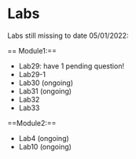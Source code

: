 # Labs

Labs still missing to date 05/01/2022:

== Module1:==
- Lab29: have 1 pending question!
- Lab29-1
- Lab30 (ongoing)
- Lab31 (ongoing)
- Lab32
- Lab33

==Module2:==
- Lab4 (ongoing)
- Lab10 (ongoing)
